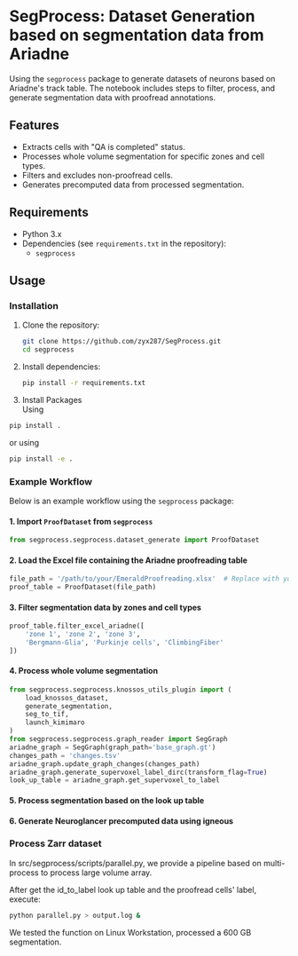# SegProcess: Dataset Generation based on segmentation data from Ariadne

Using the `segprocess` package to generate datasets of neurons based on Ariadne's track table. The notebook includes steps to filter, process, and generate segmentation data with proofread annotations.

## Features
- Extracts cells with "QA is completed" status.
- Processes whole volume segmentation for specific zones and cell types.
- Filters and excludes non-proofread cells.
- Generates precomputed data from processed segmentation.

## Requirements
- Python 3.x
- Dependencies (see `requirements.txt` in the repository):
  - `segprocess`

## Usage

### Installation
1. Clone the repository:
   ```bash
   git clone https://github.com/zyx287/SegProcess.git
   cd segprocess
   ```
2. Install dependencies:
   ```bash
   pip install -r requirements.txt
   ```
3. Install Packages    
Using
```bash
pip install .
```
or using
```bash
pip install -e .
```

### Example Workflow
Below is an example workflow using the `segprocess` package:

#### 1. Import `ProofDataset` from `segprocess`
```python
from segprocess.segprocess.dataset_generate import ProofDataset
```

#### 2. Load the Excel file containing the Ariadne proofreading table
```python
file_path = '/path/to/your/EmeraldProofreading.xlsx'  # Replace with your file path
proof_table = ProofDataset(file_path)
```

#### 3. Filter segmentation data by zones and cell types
```python
proof_table.filter_excel_ariadne([
    'zone 1', 'zone 2', 'zone 3', 
    'Bergmann-Glia', 'Purkinje cells', 'ClimbingFiber'
])
```

#### 4. Process whole volume segmentation
```python
from segprocess.segprocess.knossos_utils_plugin import (
    load_knossos_dataset,
    generate_segmentation,
    seg_to_tif,
    launch_kimimaro
)
from segprocess.segprocess.graph_reader import SegGraph
ariadne_graph = SegGraph(graph_path='base_graph.gt')
changes_path = 'changes.tsv'
ariadne_graph.update_graph_changes(changes_path)
ariadne_graph.generate_supervoxel_label_dirc(transform_flag=True)
look_up_table = ariadne_graph.get_supervoxel_to_label
```
#### 5. Process segmentation based on the look up table

#### 6. Generate Neuroglancer precomputed data using igneous

### Process Zarr dataset
In src/segprocess/scripts/parallel.py, we provide a pipeline based on multi-process to process large volume array.

After get the id_to_label look up table and the proofread cells' label, execute:
```bash
python parallel.py > output.log &
```
We tested the function on Linux Workstation, processed a 600 GB segmentation.

<!-- ## Notebook Details
The included Jupyter Notebook provides a step-by-step guide for:
1. Loading and filtering Ariadne proofreading data.
2. Processing and extracting segmentation data based on predefined criteria.
3. Generating precomputed datasets for visualization and analysis. -->

<!-- ## License
This project is licensed under the MIT License. See the `LICENSE` file for details. -->
